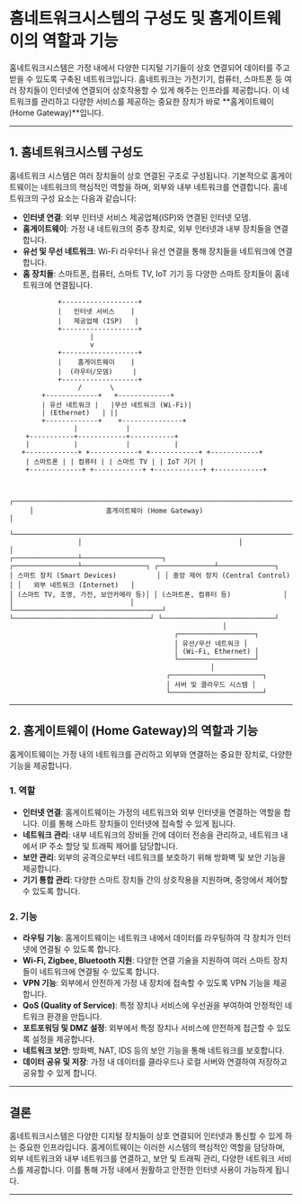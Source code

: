 # 홈네트워크시스템의 구성도 및 홈게이트웨이의 역할과 기능

홈네트워크시스템은 가정 내에서 다양한 디지털 기기들이 상호 연결되어 데이터를 주고받을 수 있도록 구축된 네트워크입니다. 홈네트워크는 가전기기, 컴퓨터, 스마트폰 등 여러 장치들이 인터넷에 연결되어 상호작용할 수 있게 해주는 인프라를 제공합니다. 이 네트워크를 관리하고 다양한 서비스를 제공하는 중요한 장치가 바로 **홈게이트웨이(Home Gateway)**입니다.

---

## 1. 홈네트워크시스템 구성도

홈네트워크 시스템은 여러 장치들이 상호 연결된 구조로 구성됩니다. 기본적으로 홈게이트웨이는 네트워크의 핵심적인 역할을 하며, 외부와 내부 네트워크를 연결합니다. 홈네트워크의 구성 요소는 다음과 같습니다:

- **인터넷 연결**: 외부 인터넷 서비스 제공업체(ISP)와 연결된 인터넷 모뎀.
- **홈게이트웨이**: 가정 내 네트워크의 중추 장치로, 외부 인터넷과 내부 장치들을 연결합니다.
- **유선 및 무선 네트워크**: Wi-Fi 라우터나 유선 연결을 통해 장치들을 네트워크에 연결합니다.
- **홈 장치들**: 스마트폰, 컴퓨터, 스마트 TV, IoT 기기 등 다양한 스마트 장치들이 홈네트워크에 연결됩니다.

```plaintext
            +-------------------+
            |   인터넷 서비스    |
            |   제공업체 (ISP)   |
            +-------------------+
                    |
                    v
            +-------------------+
            |    홈게이트웨이    |
            |  (라우터/모뎀)     |
            +-------------------+
                 /       \
        +-------------+   +-------------+
        | 유선 네트워크 |   |무선 네트워크 (Wi-Fi)|
        | (Ethernet)   | ||
        +-------------+    +---------------+
                |            |
    +-----------+------------+-----------+
    |           |            |           |
   +-------------+ +------------+ +------------+ +------------+ 
    | 스마트폰 | | 컴퓨터 | | 스마트 TV | | IoT 기기 | 
    +-------------+ +------------+ +------------+ +------------+
```

```plaintext

     ┌──────────────────────────────────────────────────────────────────────────────────────────────────┐
     │                  홈게이트웨이 (Home Gateway)                                                      │
     └──────────────────────────────────────────────────────────────────────────────────────────────────┘
                 │                                       │                                 │
┌────────────────┴────────────────────┐ ┌────────────────┴────────────────┐ ┌──────────────┴──────────────┐
│ 스마트 장치 (Smart Devices)          │ │ 중앙 제어 장치 (Central Control) │ │   외부 네트워크 (Internet)   │
│ (스마트 TV, 조명, 가전, 보안카메라 등)│ │ (스마트폰, 컴퓨터 등)             │ │                             │ 
└─────────────────────────────────────┘ └──────────────────────────────────┘ └────────────────────────────┘
                                                     │ 
                                         ┌───────────────────┐ 
                                         │ 유선/무선 네트워크 │ 
                                         │ (Wi-Fi, Ethernet) │ 
                                         └───────────────────┘
                                                  │ 
                                       ┌───────────────────────┐ 
                                       │ 서버 및 클라우드 시스템 │ 
                                       └───────────────────────┘
```
---

## 2. 홈게이트웨이 (Home Gateway)의 역할과 기능

홈게이트웨이는 가정 내의 네트워크를 관리하고 외부와 연결하는 중요한 장치로, 다양한 기능을 제공합니다.

### 1. 역할

- **인터넷 연결**: 홈게이트웨이는 가정의 네트워크와 외부 인터넷을 연결하는 역할을 합니다. 이를 통해 스마트 장치들이 인터넷에 접속할 수 있게 됩니다.
- **네트워크 관리**: 내부 네트워크의 장비들 간에 데이터 전송을 관리하고, 네트워크 내에서 IP 주소 할당 및 트래픽 제어를 담당합니다.
- **보안 관리**: 외부의 공격으로부터 네트워크를 보호하기 위해 방화벽 및 보안 기능을 제공합니다.
- **기기 통합 관리**: 다양한 스마트 장치들 간의 상호작용을 지원하며, 중앙에서 제어할 수 있도록 합니다.

### 2. 기능

- **라우팅 기능**: 홈게이트웨이는 네트워크 내에서 데이터를 라우팅하여 각 장치가 인터넷에 연결될 수 있도록 합니다.
- **Wi-Fi, Zigbee, Bluetooth 지원**: 다양한 연결 기술을 지원하여 여러 스마트 장치들이 네트워크에 연결될 수 있도록 합니다.
- **VPN 기능**: 외부에서 안전하게 가정 내 장치에 접속할 수 있도록 VPN 기능을 제공합니다.
- **QoS (Quality of Service)**: 특정 장치나 서비스에 우선권을 부여하여 안정적인 네트워크 환경을 만듭니다.
- **포트포워딩 및 DMZ 설정**: 외부에서 특정 장치나 서비스에 안전하게 접근할 수 있도록 설정을 제공합니다.
- **네트워크 보안**: 방화벽, NAT, IDS 등의 보안 기능을 통해 네트워크를 보호합니다.
- **데이터 공유 및 저장**: 가정 내 데이터를 클라우드나 로컬 서버와 연결하여 저장하고 공유할 수 있게 합니다.

---

## 결론

홈네트워크시스템은 다양한 디지털 장치들이 상호 연결되어 인터넷과 통신할 수 있게 하는 중요한 인프라입니다. 홈게이트웨이는 이러한 시스템의 핵심적인 역할을 담당하며, 외부 네트워크와 내부 네트워크를 연결하고, 보안 및 트래픽 관리, 다양한 네트워크 서비스를 제공합니다. 이를 통해 가정 내에서 원활하고 안전한 인터넷 사용이 가능하게 됩니다.

---
